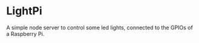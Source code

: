 # LightPi
A simple node server to control some led lights, connected to the GPIOs of a Raspberry Pi.
